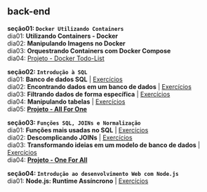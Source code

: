 ## back-end

**seção01: `Docker Utilizando Containers`**  
dia01: **Utilizando Containers - Docker**  
dia02: **Manipulando Imagens no Docker**  
dia03: **Orquestrando Containers com Docker Compose**  
dia04: [Projeto - Docker Todo-List](https://github.com/CalebeLAR/docker-todo-list)  

**seção02: `Introdução à SQL`**  
dia01: **Banco de dados SQL** | [Exercícios](https://github.com/CalebeLAR/trybe_exercises/tree/back-end.section02.day01)  
dia02: **Encontrando dados em um banco de dados** | [Exercícios](https://github.com/CalebeLAR/trybe_exercises/tree/back-end.section02.day02)  
dia03: **Filtrando dados de forma específica** | [Exercícios](https://github.com/CalebeLAR/trybe_exercises/tree/back-end.section02.day03)  
dia04: **Manipulando tabelas** | [Exercícios](https://github.com/CalebeLAR/trybe_exercises/tree/back-end.section02.day04)  
dia05: [**Projeto - All For One**](https://github.com/CalebeLAR/trybe_17_mysql_all_for_one)  

**seção03: `Funções SQL, JOINs e Normalização`**  
dia01: **Funções mais usadas no SQL** | [Exercícios](https://github.com/CalebeLAR/trybe_exercises/tree/back-end.section03.day01)  
dia02: **Descomplicando JOINs** | [Exercícios](https://github.com/CalebeLAR/trybe_exercises/tree/back-end.section03.day02)  
dia03: **Transformando ideias em um modelo de banco de dados** | [Exercícios](https://github.com/CalebeLAR/trybe_exercises/tree/back-end.section03.day03)  
dia04: [**Projeto - One For All**](https://github.com/CalebeLAR/trybe_18_mysql_one_for_all)  

**seção04: `Introdução ao desenvolvimento Web com Node.js`**  
dia01: **Node.js: Runtime Assíncrono** | [Exercícios](https://github.com/CalebeLAR/trybe_exercises/tree/back-end.section04.day01)  